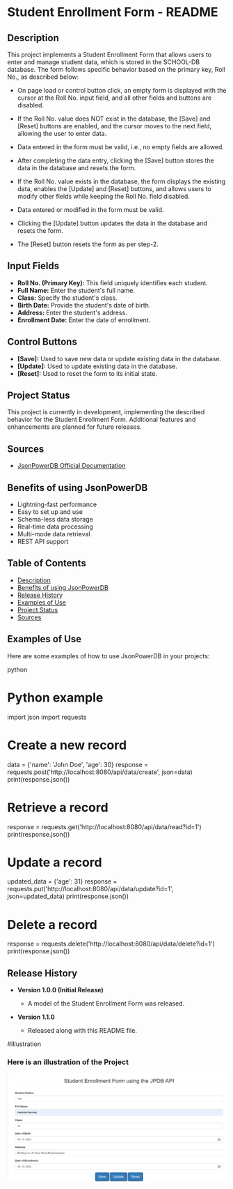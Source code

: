 # Student Enrollment Form - README

## Description

This project implements a Student Enrollment Form that allows users to enter and manage student data, which is stored in the SCHOOL-DB database. The form follows specific behavior based on the primary key, Roll No., as described below:

- On page load or control button click, an empty form is displayed with the cursor at the Roll No. input field, and all other fields and buttons are disabled.

- If the Roll No. value does NOT exist in the database, the [Save] and [Reset] buttons are enabled, and the cursor moves to the next field, allowing the user to enter data.

- Data entered in the form must be valid, i.e., no empty fields are allowed.

- After completing the data entry, clicking the [Save] button stores the data in the database and resets the form.

- If the Roll No. value exists in the database, the form displays the existing data, enables the [Update] and [Reset] buttons, and allows users to modify other fields while keeping the Roll No. field disabled.

- Data entered or modified in the form must be valid.

- Clicking the [Update] button updates the data in the database and resets the form.

- The [Reset] button resets the form as per step-2.

## Input Fields

- **Roll No. (Primary Key):** This field uniquely identifies each student.
- **Full Name:** Enter the student's full name.
- **Class:** Specify the student's class.
- **Birth Date:** Provide the student's date of birth.
- **Address:** Enter the student's address.
- **Enrollment Date:** Enter the date of enrollment.

## Control Buttons

- **[Save]:** Used to save new data or update existing data in the database.
- **[Update]:** Used to update existing data in the database.
- **[Reset]:** Used to reset the form to its initial state.

## Project Status

This project is currently in development, implementing the described behavior for the Student Enrollment Form. Additional features and enhancements are planned for future releases.

## Sources

- [JsonPowerDB Official Documentation](https://jsonpowerdb.com/)

## Benefits of using JsonPowerDB

- Lightning-fast performance
- Easy to set up and use
- Schema-less data storage
- Real-time data processing
- Multi-mode data retrieval
- REST API support

## Table of Contents

- [Description](#description)
- [Benefits of using JsonPowerDB](#benefits-of-using-jsonpowerdb)
- [Release History](#release-history)
- [Examples of Use](#examples-of-use)
- [Project Status](#project-status)
- [Sources](#sources)

## Examples of Use

Here are some examples of how to use JsonPowerDB in your projects:

python
# Python example
import json
import requests
# Create a new record
data = {'name': 'John Doe', 'age': 30}
response = requests.post('http://localhost:8080/api/data/create', json=data)
print(response.json())
# Retrieve a record
response = requests.get('http://localhost:8080/api/data/read?id=1')
print(response.json())

# Update a record
updated_data = {'age': 31}
response = requests.put('http://localhost:8080/api/data/update?id=1', json=updated_data)
print(response.json())
# Delete a record
response = requests.delete('http://localhost:8080/api/data/delete?id=1')
print(response.json())
## Release History

- **Version 1.0.0 (Initial Release)**
  - A  model of the Student Enrollment Form was released.

- **Version 1.1.0**
  - Released along with this README file.



#Illustration
<h3>Here is an illustration of  the Project</h3>
<img src="JPDB.png"></img>